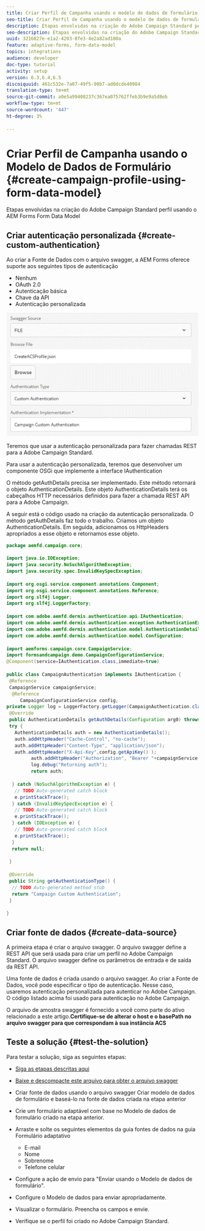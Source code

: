 ```yaml
---
title: Criar Perfil de Campanha usando o modelo de dados de formulário
seo-title: Criar Perfil de Campanha usando o modelo de dados de formulário
description: Etapas envolvidas na criação do Adobe Campaign Standard perfil usando o AEM Forms Form Data Model
seo-description: Etapas envolvidas na criação do Adobe Campaign Standard perfil usando o AEM Forms Form Data Model
uuid: 3216827e-e1a2-4203-8fe3-4e2a82ad180a
feature: adaptive-forms, form-data-model
topics: integrations
audience: developer
doc-type: tutorial
activity: setup
version: 6.3,6.4,6.5
discoiquuid: 461c532e-7a07-49f5-90b7-ad0dcde40984
translation-type: tm+mt
source-git-commit: a0e5a99408237c367ea075762ffeb3b9e9a5d8eb
workflow-type: tm+mt
source-wordcount: '447'
ht-degree: 3%

---
```



# Criar Perfil de Campanha usando o Modelo de Dados de Formulário {#create-campaign-profile-using-form-data-model}

Etapas envolvidas na criação do Adobe Campaign Standard perfil usando o AEM Forms Form Data Model

## Criar autenticação personalizada {#create-custom-authentication}

Ao criar a Fonte de Dados com o arquivo swagger, a AEM Forms oferece suporte aos seguintes tipos de autenticação

* Nenhum
* OAuth 2.0
* Autenticação básica
* Chave da API
* Autenticação personalizada

![campaignfdm](assets/campaignfdm.gif)

Teremos que usar a autenticação personalizada para fazer chamadas REST para a Adobe Campaign Standard.

Para usar a autenticação personalizada, teremos que desenvolver um componente OSGi que implemente a interface IAuthentication

O método getAuthDetails precisa ser implementado. Este método retornará o objeto AuthenticationDetails. Este objeto AuthenticationDetails terá os cabeçalhos HTTP necessários definidos para fazer a chamada REST API para a Adobe Campaign.

A seguir está o código usado na criação da autenticação personalizada. O método getAuthDetails faz todo o trabalho. Criamos um objeto AuthenticationDetails. Em seguida, adicionamos os HttpHeaders apropriados a esse objeto e retornamos esse objeto.

```java
package aemfd.campaign.core;

import java.io.IOException;
import java.security.NoSuchAlgorithmException;
import java.security.spec.InvalidKeySpecException;

import org.osgi.service.component.annotations.Component;
import org.osgi.service.component.annotations.Reference;
import org.slf4j.Logger;
import org.slf4j.LoggerFactory;

import com.adobe.aemfd.dermis.authentication.api.IAuthentication;
import com.adobe.aemfd.dermis.authentication.exception.AuthenticationException;
import com.adobe.aemfd.dermis.authentication.model.AuthenticationDetails;
import com.adobe.aemfd.dermis.authentication.model.Configuration;

import aemforms.campaign.core.CampaignService;
import formsandcampaign.demo.CampaignConfigurationService;
@Component(service=IAuthentication.class,immediate=true)

public class CampaignAuthentication implements IAuthentication {
 @Reference
 CampaignService campaignService;
  @Reference
     CampaignConfigurationService config;
private Logger log = LoggerFactory.getLogger(CampaignAuthentication.class);
 @Override
 public AuthenticationDetails getAuthDetails(Configuration arg0) throws AuthenticationException {
 try {
   AuthenticationDetails auth = new AuthenticationDetails();
   auth.addHttpHeader("Cache-Control", "no-cache");
   auth.addHttpHeader("Content-Type", "application/json");
   auth.addHttpHeader("X-Api-Key",config.getApiKey() );
         auth.addHttpHeader("Authorization", "Bearer "+campaignService.getAccessToken());
         log.debug("Returning auth");
         return auth;
   
  } catch (NoSuchAlgorithmException e) {
   // TODO Auto-generated catch block
   e.printStackTrace();
  } catch (InvalidKeySpecException e) {
   // TODO Auto-generated catch block
   e.printStackTrace();
  } catch (IOException e) {
   // TODO Auto-generated catch block
   e.printStackTrace();
  }
  return null;
  
 }

 @Override
 public String getAuthenticationType() {
  // TODO Auto-generated method stub
  return "Campaign Custom Authentication";
 }

}
```

## Criar fonte de dados {#create-data-source}

A primeira etapa é criar o arquivo swagger. O arquivo swagger define a REST API que será usada para criar um perfil no Adobe Campaign Standard. O arquivo swagger define os parâmetros de entrada e de saída da REST API.

Uma fonte de dados é criada usando o arquivo swagger. Ao criar a Fonte de Dados, você pode especificar o tipo de autenticação. Nesse caso, usaremos autenticação personalizada para autenticar no Adobe Campaign. O código listado acima foi usado para autenticação no Adobe Campaign.

O arquivo de amostra swagger é fornecido a você como parte do ativo relacionado a este artigo.**Certifique-se de alterar o host e o basePath no arquivo swagger para que correspondam à sua instância ACS**

## Teste a solução {#test-the-solution}

Para testar a solução, siga as seguintes etapas:
* [Siga as etapas descritas aqui](aem-forms-with-campaign-standard-getting-started-tutorial.md)
* [Baixe e descompacte este arquivo para obter o arquivo swagger](assets/create-acs-profile-swagger-file.zip)
* Criar fonte de dados usando o arquivo swagger
Criar modelo de dados de formulário e baseá-lo na fonte de dados criada na etapa anterior
* Crie um formulário adaptável com base no Modelo de dados de formulário criado na etapa anterior.
* Arraste e solte os seguintes elementos da guia fontes de dados na guia Formulário adaptativo

   * E-mail
   * Nome
   * Sobrenome
   * Telefone celular

* Configure a ação de envio para &quot;Enviar usando o Modelo de dados de formulário&quot;.
* Configure o Modelo de dados para enviar apropriadamente.
* Visualizar o formulário. Preencha os campos e envie.
* Verifique se o perfil foi criado no Adobe Campaign Standard.
